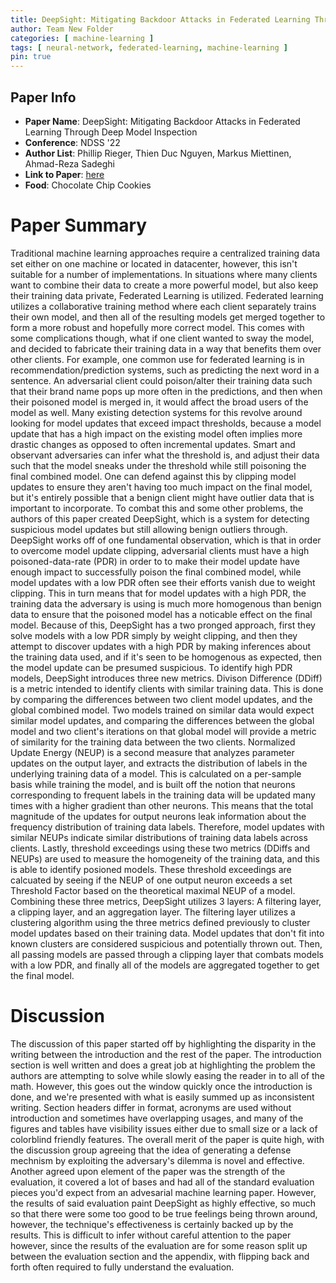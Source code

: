 ```yaml
---
title: DeepSight: Mitigating Backdoor Attacks in Federated Learning Through Deep Model Inspection
author: Team New Folder
categories: [ machine-learning ]
tags: [ neural-network, federated-learning, machine-learning ]
pin: true
---
```


## Paper Info
- **Paper Name**: DeepSight: Mitigating Backdoor Attacks in Federated Learning Through Deep Model Inspection
- **Conference**: NDSS '22
- **Author List**: Phillip Rieger, Thien Duc Nguyen, Markus Miettinen, Ahmad-Reza Sadeghi
- **Link to Paper**: [here](https://dl.acm.org/doi/abs/10.1145/3460120.3484813)
- **Food**: Chocolate Chip Cookies

# Paper Summary

Traditional machine learning approaches require a centralized training data set either on one machine or located in datacenter, however, this isn't suitable for a number of implementations. In situations where many clients want to combine their data to create a more powerful model, but also keep their training data private, Federated Learning is utilized. Federated learning utilizes a collaborative training method where each client separately trains their own model, and then all of the resulting models get merged together to form a more robust and hopefully more correct model. This comes with some complications though, what if one client wanted to sway the model, and decided to fabricate their training data in a way that benefits them over other clients. For example, one common use for federated learning is in recommendation/prediction systems, such as predicting the next word in a sentence. An adversarial client could poison/alter their training data such that their brand name pops up more often in the predictions, and then when their poisoned model is merged in, it would affect the broad users of the model as well.
Many existing detection systems for this revolve around looking for model updates that exceed impact thresholds, because a model update that has a high impact on the existing model often implies more drastic changes as opposed to often incremental updates. Smart and observant adversaries can infer what the threshold is, and adjust their data such that the model sneaks under the threshold while still poisoning the final combined model. One can defend against this by clipping model updates to ensure they aren't having too much impact on the final model, but it's entirely possible that a benign client might have outlier data that is important to incorporate. To combat this and some other problems, the authors of this paper created DeepSight, which is a system for detecting suspicious model updates but still allowing benign outliers through.
DeepSight works off of one fundamental observation, which is that in order to overcome model update clipping, adversarial clients must have a high poisoned-data-rate (PDR) in order to to make their model update have enough impact to successfully poison the final combined model, while model updates with a low PDR often see their efforts vanish due to weight clipping. This in turn means that for model updates with a high PDR, the training data the adversary is using is much more homogenous than benign data to ensure that the poisoned model has a noticable effect on the final model. Because of this, DeepSight has a two pronged approach, first they solve models with a low PDR simply by weight clipping, and then they attempt to discover updates with a high PDR by making inferences about the training data used, and if it's seen to be homogenous as expected, then the model update can be presumed suspicious.
To identify high PDR models, DeepSight introduces three new metrics. Divison Difference (DDiff) is a metric intended to identify clients with similar training data. This is done by comparing the differences between two client model updates, and the global combined model. Two models trained on similar data would expect similar model updates, and comparing the differences between the global model and two client's iterations on that global model will provide a metric of similarity for the training data between the two clients. Normalized Update Energy (NEUP) is a second measure that analyzes parameter updates on the output layer, and extracts the distribution of labels in the underlying training data of a model. This is calculated on a per-sample basis while training the model, and is built off the notion that neurons corresponding to frequent labels in the training data will be updated many times with a higher gradient than other neurons. This means that the total magnitude of the updates for output neurons leak information about the frequency distribution of training data labels. Therefore, model updates with similar NEUPs indicate similar distributions of training data labels across clients. Lastly, threshold exceedings using these two metrics (DDiffs and NEUPs) are used to measure the homogeneity of the training data, and this is able to identify posioned models. These threshold exceedings are calcuated by seeing if the NEUP of one output neuron exceeds a set Threshold Factor based on the theoretical maximal NEUP of a model.
Combining these three metrics, DeepSight utilizes 3 layers: A filtering layer, a clipping layer, and an aggregation layer. The filtering layer utilizes a clustering algorithm using the three metrics defined previously to cluster model updates based on their training data. Model updates that don't fit into known clusters are considered suspicious and potentially thrown out. Then, all passing models are passed through a clipping layer that combats models with a low PDR, and finally all of the models are aggregated together to get the final model.

# Discussion

The discussion of this paper started off by highlighting the disparity in the writing between the introduction and the rest of the paper. The introduction section is well written and does a great job at highlighting the problem the authors are attempting to solve while slowly easing the reader in to all of the math. However, this goes out the window quickly once the introduction is done, and we're presented with what is easily summed up as inconsistent writing. Section headers differ in format, acronyms are used without introduction and sometimes have overlapping usages, and many of the figures and tables have visibility issues either due to small size or a lack of colorblind friendly features. The overall merit of the paper is quite high, with the discussion group agreeing that the idea of generating a defense mechnism by exploiting the adversary's dilemma is novel and effective.
Another agreed upon element of the paper was the strength of the evaluation, it covered a lot of bases and had all of the standard evaluation pieces you'd expect from an advesarial machine learning paper. However, the results of said evaluation paint DeepSight as highly effective, so much so that there were some too good to be true feelings being thrown around, however, the technique's effectiveness is certainly backed up by the results. This is difficult to infer without careful attention to the paper however, since the results of the evaluation are for some reason split up between the evaluation section and the appendix, with flipping back and forth often required to fully understand the evaluation.

